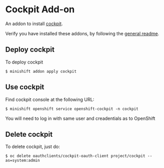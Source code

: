 # Cockpit Add-on
An addon to install [cockpit](http://cockpit-project.org/).

Verify you have installed these addons, by following the [general readme](../../README.adoc#download-and-use-community-add-ons).

## Deploy cockpit
To deploy cockpit

```
$ minishift addon apply cockpit
```

## Use cockpit
Find cockpit console at the following URL:

```
$ minishift openshift service openshift-cockpit -n cockpit
```

You will need to log in with same user and creadentials as to OpenShift

## Delete cockpit
To delete cockpit, just do:

```
$ oc delete oauthclients/cockpit-oauth-client project/cockpit --as=system:admin
```

